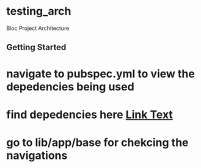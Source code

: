 # testing_arch

Bloc Project Architecture

## Getting Started
 # navigate to pubspec.yml to view the depedencies being used
 # find depedencies here [Link Text](https://pub.dev)
 # go to lib/app/base for chekcing the navigations 

